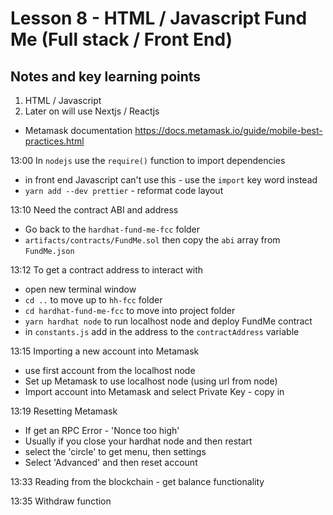 # Lesson 8 - HTML / Javascript Fund Me (Full stack / Front End)

## Notes and key learning points

1. HTML / Javascript
2. Later on will use Nextjs / Reactjs

- Metamask documentation https://docs.metamask.io/guide/mobile-best-practices.html

13:00 In `nodejs` use the `require()` function to import dependencies

- in front end Javascript can't use this - use the `import` key word instead
- `yarn add --dev prettier` - reformat code layout

13:10 Need the contract ABI and address

- Go back to the `hardhat-fund-me-fcc` folder
- `artifacts/contracts/FundMe.sol` then copy the `abi` array from `FundMe.json`

13:12 To get a contract address to interact with

- open new terminal window
- `cd ..` to move up to `hh-fcc` folder
- `cd hardhat-fund-me-fcc` to move into project folder
- `yarn hardhat node` to run localhost node and deploy FundMe contract
- in `constants.js` add in the address to the `contractAddress` variable

13:15 Importing a new account into Metamask

- use first account from the localhost node
- Set up Metamask to use localhost node (using url from node)
- Import account into Metamask and select Private Key - copy in

13:19 Resetting Metamask

- If get an RPC Error - 'Nonce too high'
- Usually if you close your hardhat node and then restart
- select the 'circle' to get menu, then settings
- Select 'Advanced' and then reset account

13:33 Reading from the blockchain - get balance functionality

13:35 Withdraw function
